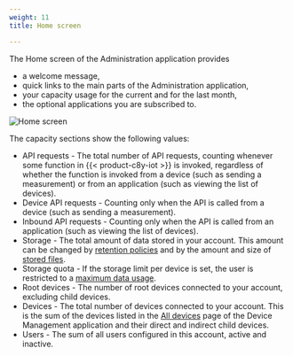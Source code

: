 ```yaml
---
weight: 11
title: Home screen

---
```



The Home screen of the Administration application provides

* a welcome message,
* quick links to the main parts of the Administration application,
* your capacity usage for the current and for the last month,
* the optional applications you are subscribed to.

<img src="/images/users-guide/Administration/admin-home.png" alt="Home screen">

The capacity sections show the following values:

* API requests - The total number of API requests, counting whenever some function in {{< product-c8y-iot >}} is invoked, regardless of whether the function is invoked from a device (such as sending a measurement) or from an application (such as viewing the list of devices).
* Device API requests - Counting only when the API is called from a device (such as sending a measurement).
* Inbound API requests - Counting only when the API is called from an application (such as viewing the list of devices).
* Storage - The total amount of data stored in your account. This amount can be changed by [retention policies](/users-guide/administration/#retention-rules) and by the amount and size of [stored files](/users-guide/administration#files).
* Storage quota - If the storage limit per device is set, the user is restricted to a [maximum data usage](/users-guide/enterprise-tenant/#storage-quota).
* Root devices - The number of root devices connected to your account, excluding child devices.
* Devices - The total number of devices connected to your account. This is the sum of the devices listed in the [All devices](/users-guide/device-management#viewing-devices) page of the Device Management application and their direct and indirect child devices.
* Users - The sum of all users configured in this account, active and inactive.
